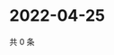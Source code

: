 # 2022-04-25

共 0 条

<!-- BEGIN WEIBO -->
<!-- 最后更新时间 Mon Apr 25 2022 08:22:17 GMT+0800 (China Standard Time) -->

<!-- END WEIBO -->
